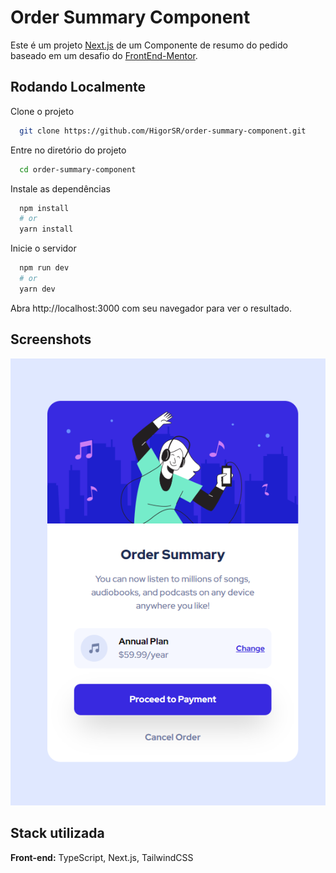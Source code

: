 # Order Summary Component

Este é um projeto [Next.js](https://nextjs.org/) de um Componente de resumo do pedido baseado em um desafio do [FrontEnd-Mentor](https://www.frontendmentor.io/challenges/order-summary-component-QlPmajDUj).

## Rodando Localmente

Clone o projeto

```bash
  git clone https://github.com/HigorSR/order-summary-component.git
```

Entre no diretório do projeto

```bash
  cd order-summary-component
```

Instale as dependências

```bash
  npm install
  # or
  yarn install
```

Inicie o servidor

```bash
  npm run dev
  # or
  yarn dev
```

Abra http://localhost:3000 com seu navegador para ver o resultado.

## Screenshots

<div align="center">
  <img height="50%" src="./public/assets/desktop.png">
</div>

## Stack utilizada

**Front-end:** TypeScript, Next.js, TailwindCSS
